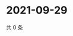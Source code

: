 # 2021-09-29

共 0 条

<!-- BEGIN -->
<!-- 最后更新时间 Wed Sep 29 2021 19:12:24 GMT+0800 (China Standard Time) -->

<!-- END -->
